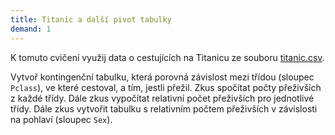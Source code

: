 ```yaml
---
title: Titanic a další pivot tabulky
demand: 1
---
```


K tomuto cvičení využij data o cestujících na Titanicu ze souboru [titanic.csv](assets/titanic.csv).

Vytvoř kontingenční tabulku, která porovná závislost mezi třídou (sloupec `Pclass`), ve které cestoval, a tím, jestli přežil. Zkus spočítat počty přeživších z každé třídy. Dále zkus vypočítat relativní počet přeživších pro jednotlivé třídy. Dále zkus vytvořit tabulku s relativním počtem přeživších v závislosti na pohlaví (sloupec `Sex`).
